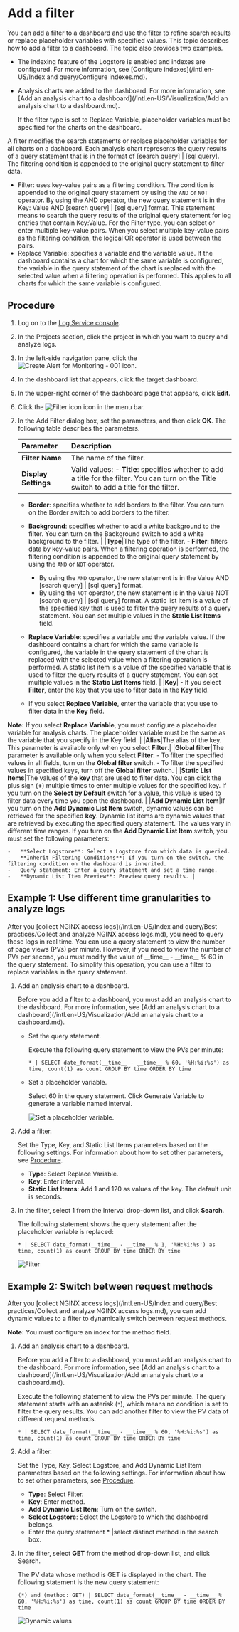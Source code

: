 # Add a filter

You can add a filter to a dashboard and use the filter to refine search results or replace placeholder variables with specified values. This topic describes how to add a filter to a dashboard. The topic also provides two examples.

-   The indexing feature of the Logstore is enabled and indexes are configured. For more information, see [Configure indexes](/intl.en-US/Index and query/Configure indexes.md).
-   Analysis charts are added to the dashboard. For more information, see [Add an analysis chart to a dashboard](/intl.en-US/Visualization/Add an analysis chart to a dashboard.md).

    If the filter type is set to Replace Variable, placeholder variables must be specified for the charts on the dashboard.


A filter modifies the search statements or replace placeholder variables for all charts on a dashboard. Each analysis chart represents the query results of a query statement that is in the format of \[search query\] \| \[sql query\]. The filtering condition is appended to the original query statement to filter data.

-   Filter: uses key-value pairs as a filtering condition. The condition is appended to the original query statement by using the `AND` or `NOT` operator. By using the AND operator, the new query statement is in the Key: Value AND \[search query\] \| \[sql query\] format. This statement means to search the query results of the original query statement for log entries that contain Key:Value. For the Filter type, you can select or enter multiple key-value pairs. When you select multiple key-value pairs as the filtering condition, the logical OR operator is used between the pairs.
-   Replace Variable: specifies a variable and the variable value. If the dashboard contains a chart for which the same variable is configured, the variable in the query statement of the chart is replaced with the selected value when a filtering operation is performed. This applies to all charts for which the same variable is configured.

## Procedure

1.  Log on to the [Log Service console](https://sls.console.aliyun.com).

2.  In the Projects section, click the project in which you want to query and analyze logs.

3.  In the left-side navigation pane, click the ![Create Alert for Monitoring - 001](https://static-aliyun-doc.oss-accelerate.aliyuncs.com/assets/img/en-US/9353749951/p104975.png) icon.

4.  In the dashboard list that appears, click the target dashboard.

5.  In the upper-right corner of the dashboard page that appears, click **Edit**.

6.  Click the ![Filter icon](https://static-aliyun-doc.oss-accelerate.aliyuncs.com/assets/img/en-US/4923359951/p36998.png) icon in the menu bar.

7.  In the Add Filter dialog box, set the parameters, and then click **OK**. The following table describes the parameters.

    |Parameter|Description|
    |:--------|:----------|
    |**Filter Name**|The name of the filter.|
    |**Display Settings**|Valid values:     -   **Title**: specifies whether to add a title for the filter. You can turn on the Title switch to add a title for the filter.
    -   **Border**: specifies whether to add borders to the filter. You can turn on the Border switch to add borders to the filter.
    -   **Background**: specifies whether to add a white background to the filter. You can turn on the Background switch to add a white background to the filter. |
    |**Type**|The type of the filter.     -   **Filter**: filters data by key-value pairs. When a filtering operation is performed, the filtering condition is appended to the original query statement by using the `AND` or `NOT` operator.

        -   By using the `AND` operator, the new statement is in the Value AND \[search query\] \| \[sql query\] format.
        -   By using the `NOT` operator, the new statement is in the Value NOT \[search query\] \| \[sql query\] format.
A static list item is a value of the specified key that is used to filter the query results of a query statement. You can set multiple values in the **Static List Items** field.

    -   **Replace Variable**: specifies a variable and the variable value. If the dashboard contains a chart for which the same variable is configured, the variable in the query statement of the chart is replaced with the selected value when a filtering operation is performed. A static list item is a value of the specified variable that is used to filter the query results of a query statement. You can set multiple values in the **Static List Items** field. |
    |**Key**|    -   If you select **Filter**, enter the key that you use to filter data in the **Key** field.
    -   If you select **Replace Variable**, enter the variable that you use to filter data in the **Key** field.

**Note:** If you select **Replace Variable**, you must configure a placeholder variable for analysis charts. The placeholder variable must be the same as the variable that you specify in the Key field. |
    |**Alias**|The alias of the key. This parameter is available only when you select **Filter**.|
    |**Global filter**|The parameter is available only when you select **Filter**.     -   To filter the specified values in all fields, turn on the **Global filter** switch.
    -   To filter the specified values in specified keys, turn off the **Global filter** switch. |
    |**Static List Items**|The values of the **key** that are used to filter data. You can click the plus sign \(**+**\) multiple times to enter multiple values for the specified key. If you turn on the **Select by Default** switch for a value, this value is used to filter data every time you open the dashboard. |
    |**Add Dynamic List Item**|If you turn on the **Add Dynamic List Item** switch, dynamic values can be retrieved for the specified **key**. Dynamic list items are dynamic values that are retrieved by executing the specified query statement. The values vary in different time ranges. If you turn on the **Add Dynamic List Item** switch, you must set the following parameters:

    -   **Select Logstore**: Select a Logstore from which data is queried.
    -   **Inherit Filtering Conditions**: If you turn on the switch, the filtering condition on the dashboard is inherited.
    -   Query statement: Enter a query statement and set a time range.
    -   **Dynamic List Item Preview**: Preview query results. |


## Example 1: Use different time granularities to analyze logs

After you [collect NGINX access logs](/intl.en-US/Index and query/Best practices/Collect and analyze NGINX access logs.md), you need to query these logs in real time. You can use a query statement to view the number of page views \(PVs\) per minute. However, if you need to view the number of PVs per second, you must modify the value of \_\_time\_\_ - \_\_time\_\_ % 60 in the query statement. To simplify this operation, you can use a filter to replace variables in the query statement.

1.  Add an analysis chart to a dashboard.

    Before you add a filter to a dashboard, you must add an analysis chart to the dashboard. For more information, see [Add an analysis chart to a dashboard](/intl.en-US/Visualization/Add an analysis chart to a dashboard.md).

    -   Set the query statement.

        Execute the following query statement to view the PVs per minute:

        ```
        * | SELECT date_format(__time__ - __time__ % 60, '%H:%i:%s') as time, count(1) as count GROUP BY time ORDER BY time
        ```

    -   Set a placeholder variable.

        Select 60 in the query statement. Click Generate Variable to generate a variable named interval.

        ![Set a placeholder variable.](https://static-aliyun-doc.oss-accelerate.aliyuncs.com/assets/img/en-US/4923359951/p13757.png)

2.  Add a filter.

    Set the Type, Key, and Static List Items parameters based on the following settings. For information about how to set other parameters, see [Procedure](#section_gdp_tpc_mfb).

    -   **Type**: Select Replace Variable.
    -   **Key**: Enter interval.
    -   **Static List Items**: Add 1 and 120 as values of the key. The default unit is seconds.
3.  In the filter, select 1 from the Interval drop-down list, and click **Search**.

    The following statement shows the query statement after the placeholder variable is replaced:

    ```
    * | SELECT date_format(__time__ - __time__ % 1, '%H:%i:%s') as time, count(1) as count GROUP BY time ORDER BY time 
    ```

    ![Filter](https://static-aliyun-doc.oss-accelerate.aliyuncs.com/assets/img/en-US/4923359951/p13759.png)


## Example 2: Switch between request methods

After you [collect NGINX access logs](/intl.en-US/Index and query/Best practices/Collect and analyze NGINX access logs.md), you can add dynamic values to a filter to dynamically switch between request methods.

**Note:** You must configure an index for the method field.

1.  Add an analysis chart to a dashboard.

    Before you add a filter to a dashboard, you must add an analysis chart to the dashboard. For more information, see [Add an analysis chart to a dashboard](/intl.en-US/Visualization/Add an analysis chart to a dashboard.md).

    Execute the following statement to view the PVs per minute. The query statement starts with an asterisk \(`*`\), which means no condition is set to filter the query results. You can add another filter to view the PV data of different request methods.

    ```
    * | SELECT date_format(__time__ - __time__ % 60, '%H:%i:%s') as time, count(1) as count GROUP BY time ORDER BY time
    ```

2.  Add a filter.

    Set the Type, Key, Select Logstore, and Add Dynamic List Item parameters based on the following settings. For information about how to set other parameters, see [Procedure](#section_gdp_tpc_mfb).

    -   **Type**: Select Filter.
    -   **Key**: Enter method.
    -   **Add Dynamic List Item**: Turn on the switch.
    -   **Select Logstore**: Select the Logstore to which the dashboard belongs.
    -   Enter the query statement \* \|select distinct method in the search box.
3.  In the filter, select **GET** from the method drop-down list, and click Search.

    The PV data whose method is GET is displayed in the chart. The following statement is the new query statement:

    ```
    (*) and (method: GET) | SELECT date_format(__time__ - __time__ % 60, '%H:%i:%s') as time, count(1) as count GROUP BY time ORDER BY time 
    ```

    ![Dynamic values](https://static-aliyun-doc.oss-accelerate.aliyuncs.com/assets/img/en-US/5923359951/p13761.png)


